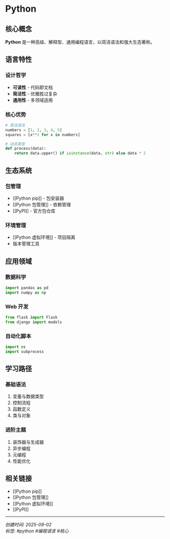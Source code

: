 # Python

## 核心概念

**Python** 是一种高级、解释型、通用编程语言，以简洁语法和强大生态著称。

## 语言特性

### 设计哲学
- **可读性** - 代码即文档
- **简洁性** - 优雅胜过复杂
- **通用性** - 多领域适用

### 核心优势
```python
# 简洁语法
numbers = [1, 2, 3, 4, 5]
squares = [x**2 for x in numbers]

# 动态类型
def process(data):
    return data.upper() if isinstance(data, str) else data * 2
```

## 生态系统

### 包管理
- [[Python pip]] - 包安装器
- [[Python 包管理]] - 依赖管理
- [[PyPI]] - 官方包仓库

### 环境管理
- [[Python 虚拟环境]] - 项目隔离
- 版本管理工具

## 应用领域

### 数据科学
```python
import pandas as pd
import numpy as np
```

### Web 开发
```python
from flask import Flask
from django import models
```

### 自动化脚本
```python
import os
import subprocess
```

## 学习路径

### 基础语法
1. 变量与数据类型
2. 控制流程
3. 函数定义
4. 类与对象

### 进阶主题
1. 装饰器与生成器
2. 异步编程
3. 元编程
4. 性能优化

## 相关链接

- [[Python pip]]
- [[Python 包管理]]
- [[Python 虚拟环境]]
- [[PyPI]]

---
*创建时间: 2025-09-02*  
*标签: #python #编程语言 #核心*
